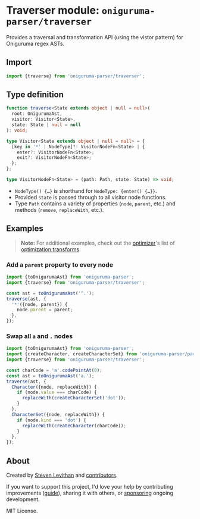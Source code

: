 # Traverser module: `oniguruma-parser/traverser`

Provides a traversal and transformation API (using the vistor pattern) for Oniguruma regex ASTs.

## Import

```js
import {traverse} from 'oniguruma-parser/traverser';
```

## Type definition

```ts
function traverse<State extends object | null = null>(
  root: OnigurumaAst,
  visitor: Visitor<State>,
  state: State | null = null
): void;

type Visitor<State extends object | null = null> = {
  [key in '*' | NodeType]?: VisitorNodeFn<State> | {
    enter?: VisitorNodeFn<State>;
    exit?: VisitorNodeFn<State>;
  };
};

type VisitorNodeFn<State> = (path: Path, state: State) => void;
```

- `NodeType() {…}` is shorthand for `NodeType: {enter() {…}}`.
- Provided `state` is passed through to all visitor node functions.
- Type `Path` contains a variety of properties (`node`, `parent`, etc.) and methods (`remove`, `replaceWith`, etc.).

## Examples

> **Note:** For additional examples, check out the [optimizer](https://github.com/slevithan/oniguruma-parser/blob/main/src/optimizer/README.md)'s list of [optimization transforms](https://github.com/slevithan/oniguruma-parser/tree/main/src/optimizer/transforms).

### Add a `parent` property to every node

```js
import {toOnigurumaAst} from 'oniguruma-parser';
import {traverse} from 'oniguruma-parser/traverser';

const ast = toOnigurumaAst('^.');
traverse(ast, {
  '*'({node, parent}) {
    node.parent = parent;
  },
});
```

### Swap all `a` and `.` nodes

```js
import {toOnigurumaAst} from 'oniguruma-parser';
import {createCharacter, createCharacterSet} from 'oniguruma-parser/parser';
import {traverse} from 'oniguruma-parser/traverser';

const charCode = 'a'.codePointAt(0);
const ast = toOnigurumaAst('a.');
traverse(ast, {
  Character({node, replaceWith}) {
    if (node.value === charCode) {
      replaceWith(createCharacterSet('dot'));
    }
  },
  CharacterSet({node, replaceWith}) {
    if (node.kind === 'dot') {
      replaceWith(createCharacter(charCode));
    }
  },
});
```

## About

Created by [Steven Levithan](https://github.com/slevithan) and [contributors](https://github.com/slevithan/oniguruma-parser/graphs/contributors).

If you want to support this project, I'd love your help by contributing improvements ([guide](https://github.com/slevithan/oniguruma-parser/blob/main/CONTRIBUTING.md)), sharing it with others, or [sponsoring](https://github.com/sponsors/slevithan) ongoing development.

MIT License.

